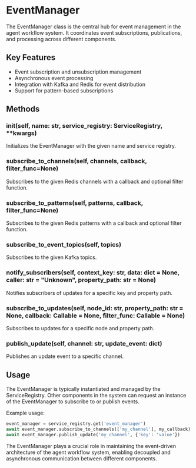 # EventManager

The EventManager class is the central hub for event management in the agent workflow system. It coordinates event subscriptions, publications, and processing across different components.

## Key Features

- Event subscription and unsubscription management
- Asynchronous event processing
- Integration with Kafka and Redis for event distribution
- Support for pattern-based subscriptions

## Methods

### __init__(self, name: str, service_registry: ServiceRegistry, **kwargs)
Initializes the EventManager with the given name and service registry.

### subscribe_to_channels(self, channels, callback, filter_func=None)
Subscribes to the given Redis channels with a callback and optional filter function.

### subscribe_to_patterns(self, patterns, callback, filter_func=None)
Subscribes to the given Redis patterns with a callback and optional filter function.

### subscribe_to_event_topics(self, topics)
Subscribes to the given Kafka topics.

### notify_subscribers(self, context_key: str, data: dict = None, caller: str = "Unknown", property_path: str = None)
Notifies subscribers of updates for a specific key and property path.

### subscribe_to_updates(self, node_id: str, property_path: str = None, callback: Callable = None, filter_func: Callable = None)
Subscribes to updates for a specific node and property path.

### publish_update(self, channel: str, update_event: dict)
Publishes an update event to a specific channel.

## Usage

The EventManager is typically instantiated and managed by the ServiceRegistry. Other components in the system can request an instance of the EventManager to subscribe to or publish events.

Example usage:

```python
event_manager = service_registry.get('event_manager')
await event_manager.subscribe_to_channels(['my_channel'], my_callback)
await event_manager.publish_update('my_channel', {'key': 'value'})
```

The EventManager plays a crucial role in maintaining the event-driven architecture of the agent workflow system, enabling decoupled and asynchronous communication between different components.

